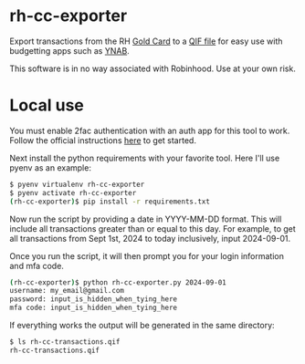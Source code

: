 # rh-cc-exporter
Export transactions from the RH [Gold Card](https://robinhood.com/creditcard/)
to a [QIF file](https://en.wikipedia.org/wiki/Quicken_Interchange_Format) for easy
use with budgetting apps such as [YNAB](https://www.ynab.com/).

This software is in no way associated with Robinhood. Use at your own risk.

# Local use

You must enable 2fac authentication with an auth app for this tool to work.
Follow the official instructions
[here](https://robinhood.com/us/en/support/articles/twofactor-authentication/) to
get started.

Next install the python requirements with your favorite tool. Here I'll use pyenv
as an example:

```bash
$ pyenv virtualenv rh-cc-exporter
$ pyenv activate rh-cc-exporter
(rh-cc-exporter)$ pip install -r requirements.txt
```

Now run the script by providing a date in YYYY-MM-DD format. This will include all
transactions greater than or equal to this day. For example, to get all transactions
from Sept 1st, 2024 to today inclusively, input 2024-09-01.

Once you run the script, it will then prompt you for your login information and
mfa code.

```bash
(rh-cc-exporter)$ python rh-cc-exporter.py 2024-09-01
username: my_email@gmail.com
password: input_is_hidden_when_tying_here
mfa code: input_is_hidden_when_tying_here

```

If everything works the output will be generated in the same directory:
```bash
$ ls rh-cc-transactions.qif
rh-cc-transactions.qif
```
